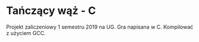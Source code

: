 # Tańczący wąż - C
Projekt zaliczeniowy 1 semestru 2019 na UG. Gra napisana w C. Kompilować z użyciem GCC.
